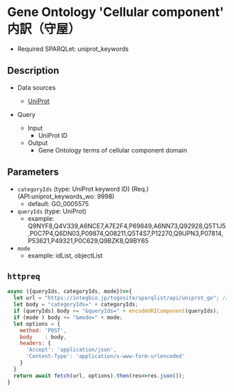 # Gene Ontology 'Cellular component' 内訳（守屋）

- Required SPARQLet: uniprot_keywords

## Description

- Data sources
    - [UniProt](https://www.uniprot.org/)
    
- Query
    - Input
        - UniProt ID
    - Output
        - Gene Ontology terms of cellular component domain
        
## Parameters

* `categoryIds` (type: UniProt keyword ID) (Req.) (API:uniprot_keywords_wo: 9998)
  * default: GO_0005575
* `queryIds` (type: UniProt)
  * example: Q9NYF8,Q4V339,A6NCE7,A7E2F4,P69849,A6NN73,Q92928,Q5T1J5,P0C7P4,Q6DN03,P09874,Q08211,Q5T4S7,P12270,Q9UPN3,P07814,P53621,P49321,P0C629,Q9BZK8,Q9BY65
* `mode`
  * example: idList, objectList
  
## `httpreq`

```javascript
async ({queryIds, categoryIds, mode})=>{
  let url = "https://integbio.jp/togosite/sparqlist/api/uniprot_go"; // localhost:port を叩けると早い
  let body = "categoryIds=" + categoryIds;
  if (queryIds) body += "&queryIds=" + encodeURIComponent(queryIds);
  if (mode ) body += "&mode=" + mode;
  let options = {
    method: 'POST',
    body	: body,
    headers: {
      'Accept': 'application/json',
      'Content-Type': 'application/x-www-form-urlencoded'
    }
  }
  return await fetch(url, options).then(res=>res.json());
}
```
  